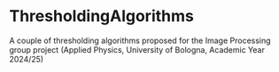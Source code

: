 # ThresholdingAlgorithms
A couple of thresholding algorithms proposed for the Image Processing group project (Applied Physics, University of Bologna, Academic Year 2024/25)
